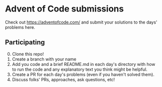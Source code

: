 # Advent of Code submissions

Check out https://adventofcode.com/ and submit your solutions to the days' problems here.

## Participating

0. Clone this repo!
1. Create a branch with your name
2. Add you code and a brief README.md in each day's directory with how to run the code and any explanatory text you think might be helpful.
3. Create a PR for each day's problems (even if you haven't solved them).
4. Discuss folks' PRs, approaches, ask questions, etc!
